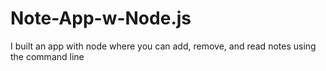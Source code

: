 # Note-App-w-Node.js
I built an app with node where you can add, remove, and read notes using the command line 
